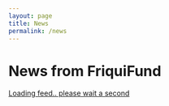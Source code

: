 ```yaml
---
layout: page
title: News
permalink: /news
---
```


<h1>News from FriquiFund</h1>
<div style="min-height:500px; max-width:700px; margin:auto;">
<a class="twitter-timeline" data-dnt="true"  data-theme="light" href="https://twitter.com/friquifund?ref_src=twsrc%5Etfw">Loading feed.. please wait a second</a> 
</div>

<script async src="https://platform.twitter.com/widgets.js" charset="utf-8"></script>


